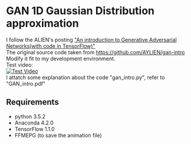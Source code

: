 # GAN 1D Gaussian Distribution approximation

I follow the ALIEN's posting ["An introduction to Generative Adversarial Networks(with code in TensorFlow)"](http://blog.aylien.com/introduction-generative-adversarial-networks-code-tensorflow/)<br/>
The original source code taken from https://github.com/AYLIEN/gan-intro<br/>
Modify it fit to my development environment.<br/>
Test video: <br/>
[![Test Video](http://img.youtube.com/vi/G9HOHU0bbfo/0.jpg)](https://youtu.be/G9HOHU0bbfo?t=0s)
<br/>
I attatch some explanation about the code "gan_intro.py", refer to "GAN_intro.pdf"<br/>

## Requirements
- python 3.5.2
- Anaconda 4.2.0
- TensorFlow 1.1.0
- FFMEPG (to save the animation file) 
